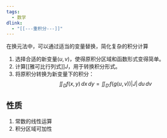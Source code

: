 ```yaml
---
tags:
  - 数学
dlink:
  - "[[---重积分---]]"
---
```

在换元法中，可以通过适当的变量替换，简化复杂的积分计算
1. 选择合适的新变量$(u, v)$，使得原积分区域和函数形式变得简单。
2. 计算[[雅可比行列式]]$J$，用于转换积分形式。
3. 将原积分转换为新变量下的积分：
$$
\iint_{D} f(x, y) \, dx \, dy = \iint_{D'} f(g(u, v)) |J| \, du \, dv
$$


## 性质
1. 常数的线性运算
2. 积分区域可加性